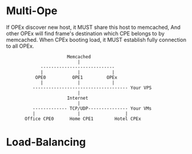 # Multi-Ope
If OPEx discover new host, it MUST share this host to memcached, And other OPEx will find frame's destination which CPE belongs to by memcached. When CPEx booting load, it MUST establish fully connection to all OPEx.
 
                           Memcached            
                               |                 
                 ----------------------------  
                 |             |            |    
               OPE0          OPE1         OPEx  
                 |             |            |    
              ------------------------------------ Your VPS
                               |
                           Internet
                               |
              ------------- TCP/UDP--------------- Your VMs
              |                |                 |
           Office CPE0      Home CPE1        Hotel CPEx


# Load-Balancing
